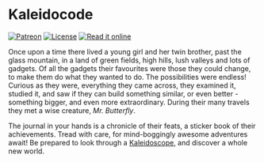 Kaleidocode
===========

[![Patreon](https://img.shields.io/badge/Patreon-algernon-red.svg?style=flat-square&colorA=FF5900&colorB=555555)](https://www.patreon.com/algernon)
[![License](https://img.shields.io/github/license/algernon/Kaleidocode.svg?style=flat-square)](https://www.gnu.org/licenses/gpl.html)
[![Read it online](https://img.shields.io/badge/format-HTML-red.svg?style=flat-square&colorA=555555&colorB=4c1)](https://algernon.gitbooks.io/kaleidocode/content/)

Once upon a time there lived a young girl and her twin brother, past the glass
mountain, in a land of green fields, high hills, lush valleys and lots of
gadgets. Of all the gadgets their favourites were those they could change, to
make them do what they wanted to do. The possibilities were endless! Curious as
they were, everything they came across, they examined it, studied it, and saw if
they can build something similar, or even better - something bigger, and even
more extraordinary. During their many travels they met a wise creature, *Mr.
Butterfly*.

The journal in your hands is a chronicle of their feats, a sticker book of their
achievements. Tread with care, for mind-boggingly awesome adventures await! Be
prepared to look through a [Kaleidoscope][kaleidoscope], and discover a whole new world.

 [kaleidoscope]: https://github.com/keyboardio/Kaleidoscope
